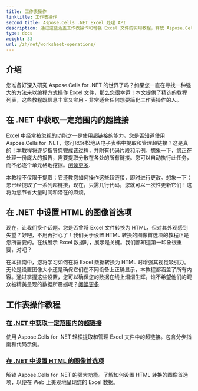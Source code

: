 ```yaml
---
title: 工作表操作
linktitle: 工作表操作
second_title: Aspose.Cells .NET Excel 处理 API
description: 通过这些涵盖工作表操作和增强 Excel 文件的实用教程，释放 Aspose.Cells for .NET 的全部潜力。
type: docs
weight: 33
url: /zh/net/worksheet-operations/
---
```

## 介绍

您准备好深入研究 Aspose.Cells for .NET 的世界了吗？如果您一直在寻找一种强大的方法来以编程方式操作 Excel 文件，那么您很幸运！本文提供了精选的教程列表，这些教程既信息丰富又实用 - 非常适合任何想要简化工作表操作的人。

## 在 .NET 中获取一定范围内的超链接

Excel 中经常被忽视的功能之一是使用超链接的能力。您是否知道使用 Aspose.Cells for .NET，您可以轻松地从电子表格中提取和管理超链接？这是真的！本教程将逐步指导您完成该过程，并附有代码片段和示例。想象一下，您正在处理一份庞大的报告，需要提取分散在各处的所有链接。您可以自动执行此任务，而不必逐个单元格地挖掘。[阅读更多](./get-hyperlinks-in-a-range/).

本教程不仅限于提取；它还教您如何操作这些超链接，即时进行更改。想象一下：您已经提取了一系列超链接，现在，只需几行代码，您就可以一次性更新它们！这将为您节省大量时间和潜在的麻烦。

## 在 .NET 中设置 HTML 的图像首选项

现在，让我们换个话题。您是否曾将 Excel 文件转换为 HTML，但对其外观感到失望？好吧，不用再担心了！我们关于设置 HTML 转换的图像首选项的教程正是您所需要的。在线展示 Excel 数据时，展示是关键。我们都知道第一印象很重要，对吧？

在本指南中，您将学习如何在将 Excel 数据转换为 HTML 时增强其视觉吸引力。无论是设置图像大小还是确保它们在不同设备上正确显示，本教程都涵盖了所有内容。通过掌握这些设置，您可以确保您的数据在线上熠熠生辉。谁不希望他们的观众被精美呈现的数据所震撼呢？[阅读更多](./setting-image-preferences-for-html/).

## 工作表操作教程
### [在 .NET 中获取一定范围内的超链接](./get-hyperlinks-in-a-range/)
使用 Aspose.Cells for .NET 轻松提取和管理 Excel 文件中的超链接。包含分步指南和代码示例。
### [在 .NET 中设置 HTML 的图像首选项](./setting-image-preferences-for-html/)
解锁 Aspose.Cells for .NET 的强大功能。了解如何设置 HTML 转换的图像首选项，以便在 Web 上美观地呈现您的 Excel 数据。